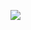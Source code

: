 ![](https://www.google.com/imgres?imgurl=https%3A%2F%2Fupload.wikimedia.org%2Fwikipedia%2Fcommons%2Fthumb%2F6%2F61%2FHTML5_logo_and_wordmark.svg%2F200px-HTML5_logo_and_wordmark.svg.png&imgrefurl=https%3A%2F%2Fpt.wikipedia.org%2Fwiki%2FHTML5&docid=wPvAo3rwSNozcM&tbnid=DAACVl3oabw7AM%3A&vet=10ahUKEwjcxayFn_njAhXsHrkGHWmjDpoQMwhOKAAwAA..i&w=200&h=200&bih=625&biw=1366&q=html5%20imagem&ved=0ahUKEwjcxayFn_njAhXsHrkGHWmjDpoQMwhOKAAwAA&iact=mrc&uact=8)